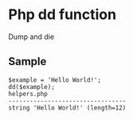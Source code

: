 # Php dd function
Dump and die

## Sample
```
$example = 'Hello World!';
dd($example);
helpers.php
---------------------------------
string 'Hello World!' (length=12)
```
